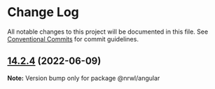 # Change Log

All notable changes to this project will be documented in this file.
See [Conventional Commits](https://conventionalcommits.org) for commit guidelines.

## [14.2.4](https://github.com/nrwl/nx/compare/14.2.2...14.2.4) (2022-06-09)

**Note:** Version bump only for package @nrwl/angular
